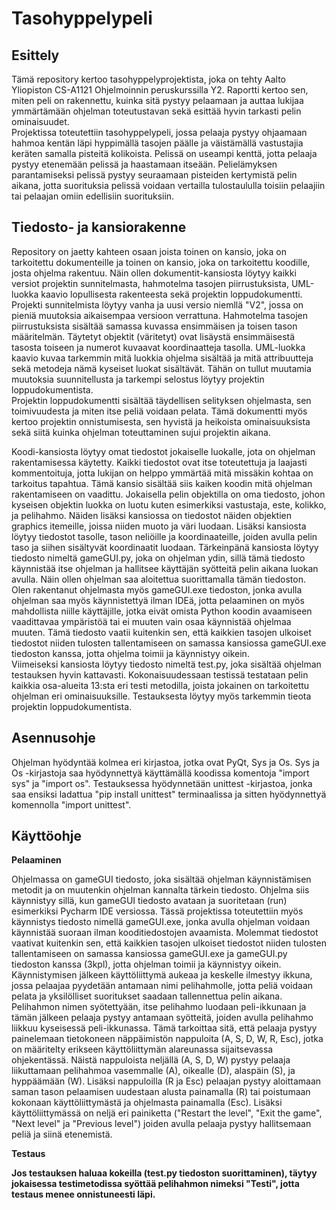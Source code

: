 # **Tasohyppelypeli**

## **Esittely**
Tämä repository kertoo tasohyppelyprojektista, joka on tehty Aalto Yliopiston CS-A1121 Ohjelmoinnin peruskurssilla Y2. Raportti kertoo sen, miten peli on rakennettu, kuinka sitä pystyy pelaamaan ja auttaa lukijaa ymmärtämään ohjelman toteutustavan sekä esittää hyvin tarkasti pelin ominaisuudet.    
Projektissa toteutettiin tasohyppelypeli, jossa pelaaja pystyy ohjaamaan hahmoa kentän läpi hyppimällä tasojen päälle ja väistämällä vastustajia keräten samalla pisteitä kolikoista. 
Pelissä on useampi kenttä, jotta pelaaja pystyy etenemään pelissä ja haastamaan itseään. Pelielämyksen parantamiseksi pelissä pystyy seuraamaan pisteiden kertymistä pelin aikana, jotta suorituksia pelissä voidaan vertailla tulostaululla toisiin pelaajiin tai pelaajan omiin edellisiin suorituksiin. 


## **Tiedosto- ja kansiorakenne**
Repository on jaetty kahteen osaan joista toinen on kansio, joka on tarkoitettu dokumenteille ja toinen on kansio, joka on tarkoitettu koodille, josta ohjelma rakentuu. 
Näin ollen dokumentit-kansiosta löytyy kaikki versiot projektin sunnitelmasta, hahmotelma tasojen piirrustuksista, UML-luokka kaavio lopullisesta rakenteesta sekä projektin loppudokumentti. 
Projekti sunnitelmista löytyy vanha ja uusi versio niemllä "V2", jossa on pieniä muutoksia aikaisempaa versioon verrattuna. Hahmotelma tasojen piirrustuksista sisältää samassa kuvassa ensimmäisen ja toisen tason määritelmän. Täytetyt objektit (väritetyt) ovat lisäystä ensimmäisestä tasosta toiseen ja numerot kuvaavat koordinaatteja tasolla. 
UML-luokka kaavio kuvaa tarkemmin mitä luokkia ohjelma sisältää ja mitä attribuutteja sekä metodeja nämä kyseiset luokat sisältävät. Tähän on tullut muutamia muutoksia suunnitellusta ja tarkempi selostus löytyy projektin loppudokumentista.  
Projektin loppudokumentti sisältää täydellisen selityksen ohjelmasta, sen toimivuudesta ja miten itse peliä voidaan pelata. Tämä dokumentti myös kertoo projektin onnistumisesta, sen hyvistä ja heikoista ominaisuuksista sekä siitä kuinka ohjelman toteuttaminen sujui projektin aikana.  

Koodi-kansiosta löytyy omat tiedostot jokaiselle luokalle, jota on ohjelman rakentamisessa käytetty. Kaikki tiedostot ovat itse toteutettuja ja laajasti kommentoituja, jotta lukijan on helppo ymmärtää mitä missäkin kohtaa on tarkoitus tapahtua. 
Tämä kansio sisältää siis kaiken koodin mitä ohjelman rakentamiseen on vaadittu. Jokaisella pelin objektilla on oma tiedosto, johon kyseisen objektin luokka on luotu kuten esimerkiksi vastustaja, este, kolikko, ja pelihahmo.
Näiden lisäksi kansiossa on tiedostot näiden objektien graphics itemeille, joissa niiden muoto ja väri luodaan. Lisäksi kansiosta löytyy tiedostot tasolle, tason neliöille ja koordinaateille, joiden avulla pelin taso ja siihen sisältyvät koordinaatit luodaan.
Tärkeinpänä kansiosta löytyy tiedosto nimeltä gameGUI.py, joka on ohjelman ydin, sillä tämä tiedosto käynnistää itse ohjelman ja hallitsee käyttäjän syötteitä pelin aikana luokan avulla. Näin ollen ohjelman saa aloitettua suorittamalla tämän tiedoston. Olen rakentanut ohjelmasta myös gameGUI.exe tiedoston, jonka avulla ohjelman saa myös käynnistettyä ilman IDEä, jotta pelaaminen on myös mahdollista niille käyttäjille, jotka eivät omista Python koodin avaamiseen vaadittavaa ympäristöä tai ei muuten vain osaa käynnistää ohjelmaa muuten. Tämä tiedosto vaatii kuitenkin sen, että kaikkien tasojen ulkoiset tiedostot niiden tulosten tallentamiseen on samassa kansiossa gameGUI.exe tiedoston kanssa, jotta ohjelma toimii ja käynnistyy oikein.  
Viimeiseksi kansiosta löytyy tiedosto nimeltä test.py, joka sisältää ohjelman testauksen hyvin kattavasti. Kokonaisuudessaan testissä testataan pelin kaikkia osa-alueita 13:sta eri testi metodilla, joista jokainen on tarkoitettu ohjelman eri ominaisuuksille. Testauksesta löytyy myös tarkemmin tieota projektin loppudokumentista.

## **Asennusohje**
Ohjelman hyödyntää kolmea eri kirjastoa, jotka ovat PyQt, Sys ja Os. Sys ja Os -kirjastoja saa hyödynnettyä käyttämällä koodissa komentoja "import sys" ja "import os". 
Testauksessa hyödynnetään unittest -kirjastoa, jonka saa ensiksi ladattua "pip install unittest" terminaalissa ja sitten hyödynnettyä komennolla "import unittest".

## **Käyttöohje**
**Pelaaminen**

Ohjelmassa on gameGUI tiedosto, joka sisältää ohjelman käynnistämisen metodit ja on muutenkin ohjelman kannalta tärkein tiedosto. Ohjelma siis käynnistyy sillä, kun gameGUI tiedosto avataan ja suoritetaan (run) esimerkiksi Pycharm IDE versiossa. 
Tässä projektissa toteutettiin myös käynnistys tiedosto nimellä gameGUI.exe, jonka avulla ohjelman voidaan käynnistää suoraan ilman kooditiedostojen avaamista. Molemmat tiedostot vaativat kuitenkin sen, että kaikkien tasojen ulkoiset tiedostot niiden tulosten tallentamiseen on samassa kansiossa gameGUI.exe ja gameGUI.py tiedoston kanssa (3kpl), jotta ohjelman toimii ja käynnistyy oikein.
Käynnistymisen jälkeen käyttöliittymä aukeaa ja keskelle ilmestyy ikkuna, jossa pelaajaa pyydetään antamaan nimi pelihahmolle, jotta peliä voidaan pelata ja yksilölliset suoritukset saadaan tallennettua pelin aikana. 
Pelihahmon nimen syötettyään, itse pelihahmo luodaan peli-ikkunaan ja tämän jälkeen pelaaja pystyy antamaan syötteitä, joiden avulla pelihahmo liikkuu kyseisessä peli-ikkunassa. Tämä tarkoittaa sitä, että pelaaja pystyy painelemaan tietokoneen näppäimistön nappuloita (A, S, D, W, R, Esc), jotka on määritelty erikseen käyttöliittymän alareunassa sijaitsevassa ohjekentässä. 
Näistä nappuloista neljällä (A, S, D, W) pystyy pelaaja liikuttamaan pelihahmoa vasemmalle (A), oikealle (D), alaspäin (S), ja hyppäämään (W). Lisäksi nappuloilla (R ja Esc) pelaajan pystyy aloittamaan saman tason pelaamisen uudestaan alusta painamalla (R) tai poistumaan kokonaan käyttöliittymästä ja ohjelmasta painamalla (Esc).
Lisäksi käyttöliittymässä on neljä eri painiketta ("Restart the level", "Exit the game", "Next level" ja "Previous level") joiden avulla pelaaja pystyy hallitsemaan peliä ja siinä etenemistä. 

**Testaus**

**Jos testauksen haluaa kokeilla (test.py tiedoston suorittaminen), täytyy jokaisessa testimetodissa syöttää pelihahmon nimeksi "Testi", jotta testaus menee onnistuneesti läpi.**